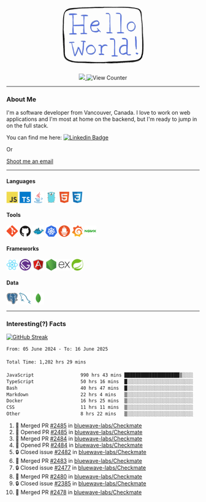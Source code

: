<div align="center">
    <img src="./img/hello_world.webp" height="200px" width="">
    <div>
        <a href="https://www.linkedin.com/in/ajhollid">
            <img src="https://img.shields.io/badge/LinkedIn-blue"/>
        </a>
        <img src="https://komarev.com/ghpvc/?username=ajhollid&color=yellow" alt="View Counter">
    </div>
</div>

---

### About Me

I'm a software developer from Vancouver, Canada. I love to work on web applications and I'm most at home on the backend, but I'm ready to jump in on the full stack.

You can find me here: [![Linkedin Badge](https://img.shields.io/badge/-ajhollid-blue?style=flat&logo=Linkedin&logoColor=white)](https://www.linkedin.com/in/ajhollid)

Or

[Shoot me an email](mailto:ajhollid@gmail.com)

---

#### Languages

<div>
    <img src="./img/devicons/javascript-original.svg" width=30 height=30 alt="JavaScript">
    <img src="/img/devicons/typescript-original.svg" width=30 height=30 alt="TypeScript">
    <img src="./img/devicons/java-original.svg" width=30 height=30 alt="Java">
    <img src="./img/devicons/go-original.svg" width=30 height=30 alt="Golang">
    <img src="./img/devicons/html5-original.svg" width=30 height=30 alt="HTML 5">
    <img src="./img/devicons/css3-original.svg" width=30 height=30 alt="CSS 3">
</div>

#### Tools

<div>
    <img src="./img/devicons/git-original.svg" width=30 height=30 alt="Git">
    <img src="./img/devicons/github-original.svg" width=30 height=30 alt="Github">
    <img src="./img/devicons/docker-original.svg" width=30 
    height=30 alt="Docker">
    <img src="./img/devicons/kubernetes-original.svg" width=30 height=30 alt="K8">
    <img src="./img/devicons/prometheus-original.svg" width=30 height=30 alt="Prometheus">
    <img src="./img/devicons/grafana-original.svg" width=30 height=30 alt="Grafana">
    <img src="./img/devicons/nginx-original.svg" width=30 height=30 alt="Nginx">
</div>

#### Frameworks

<div>
    <img src="./img/devicons/react-original.svg" width=30 height=30 alt="React">
    <img src="./img/devicons/gatsby-original.svg" width=30 height=30 alt="Gatsby">
    <img src="./img/devicons/angularjs-original.svg" width=30 height=30 alt="AngularJS">
    <img src="./img/devicons/nodejs-original.svg" width=30 height=30 alt="NodeJS">
    <img src="./img/devicons/express-original.svg" width=30 height=30 alt="Express">
    <img src="./img/devicons/spring-original.svg" width=30 height=30 alt="Spring">
</div>

#### Data

<div>
    <img src="./img/devicons/postgresql-original.svg" width=30 height=30 alt="Postgresql">
    <img src="./img/devicons/mysql-original.svg" width=30 height=30 alt="Mysql">
    <img src="./img/devicons/mongodb-original.svg" width=30 height=30 alt="MongoDB">
</div>

---

### Interesting(?) Facts

[![GitHub Streak](http://github-readme-streak-stats.herokuapp.com?user=ajhollid)](https://git.io/streak-stats)

 <!--START_SECTION:waka-->

```txt
From: 05 June 2024 - To: 16 June 2025

Total Time: 1,202 hrs 29 mins

JavaScript                 990 hrs 43 mins ████████████████████▒░░░░   81.82 %
TypeScript                 50 hrs 16 mins  █░░░░░░░░░░░░░░░░░░░░░░░░   04.15 %
Bash                       40 hrs 47 mins  █░░░░░░░░░░░░░░░░░░░░░░░░   03.37 %
Markdown                   22 hrs 4 mins   ▒░░░░░░░░░░░░░░░░░░░░░░░░   01.82 %
Docker                     16 hrs 25 mins  ▒░░░░░░░░░░░░░░░░░░░░░░░░   01.36 %
CSS                        11 hrs 11 mins  ▒░░░░░░░░░░░░░░░░░░░░░░░░   00.92 %
Other                      8 hrs 22 mins   ▒░░░░░░░░░░░░░░░░░░░░░░░░   00.69 %
```

<!--END_SECTION:waka-->


<!--START_SECTION:activity-->
1. 🎉 Merged PR [#2485](https://github.com/bluewave-labs/Checkmate/pull/2485) in [bluewave-labs/Checkmate](https://github.com/bluewave-labs/Checkmate)
2. 💪 Opened PR [#2485](https://github.com/bluewave-labs/Checkmate/pull/2485) in [bluewave-labs/Checkmate](https://github.com/bluewave-labs/Checkmate)
3. 🎉 Merged PR [#2484](https://github.com/bluewave-labs/Checkmate/pull/2484) in [bluewave-labs/Checkmate](https://github.com/bluewave-labs/Checkmate)
4. 💪 Opened PR [#2484](https://github.com/bluewave-labs/Checkmate/pull/2484) in [bluewave-labs/Checkmate](https://github.com/bluewave-labs/Checkmate)
5. 🔒 Closed issue [#2482](https://github.com/bluewave-labs/Checkmate/issues/2482) in [bluewave-labs/Checkmate](https://github.com/bluewave-labs/Checkmate)
6. 🎉 Merged PR [#2483](https://github.com/bluewave-labs/Checkmate/pull/2483) in [bluewave-labs/Checkmate](https://github.com/bluewave-labs/Checkmate)
7. 🔒 Closed issue [#2477](https://github.com/bluewave-labs/Checkmate/issues/2477) in [bluewave-labs/Checkmate](https://github.com/bluewave-labs/Checkmate)
8. 🎉 Merged PR [#2480](https://github.com/bluewave-labs/Checkmate/pull/2480) in [bluewave-labs/Checkmate](https://github.com/bluewave-labs/Checkmate)
9. 🔒 Closed issue [#2385](https://github.com/bluewave-labs/Checkmate/issues/2385) in [bluewave-labs/Checkmate](https://github.com/bluewave-labs/Checkmate)
10. 🎉 Merged PR [#2478](https://github.com/bluewave-labs/Checkmate/pull/2478) in [bluewave-labs/Checkmate](https://github.com/bluewave-labs/Checkmate)
<!--END_SECTION:activity-->
